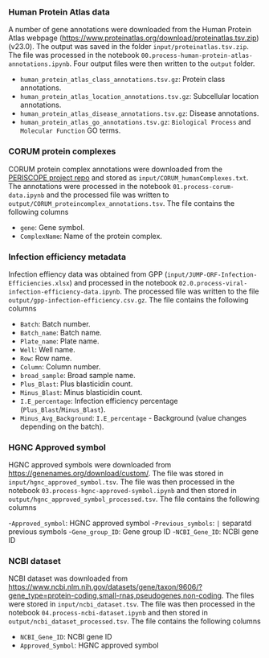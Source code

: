 ### Human Protein Atlas data 
A number of gene annotations were downloaded from the Human Protein Atlas webpage (https://www.proteinatlas.org/download/proteinatlas.tsv.zip) (v23.0). The output was saved in the folder `input/proteinatlas.tsv.zip`. The file was processed in the notebook `00.process-human-protein-atlas-annotations.ipynb`. Four output files were then written to the `output` folder.

- `human_protein_atlas_class_annotations.tsv.gz`: Protein class annotations.
- `human_protein_atlas_location_annotations.tsv.gz`: Subcellular location annotations.
- `human_protein_atlas_disease_annotations.tsv.gz`: Disease annotations.
- `human_protein_atlas_go_annotations.tsv.gz`: `Biological Process` and `Molecular Function` GO terms.

### CORUM protein complexes
CORUM protein complex annotations were downloaded from the [PERISCOPE project repo](https://github.com/broadinstitute/2022_PERISCOPE/tree/main/common_files/CORUM_humanComplexes.txt) and stored as `input/CORUM_humanComplexes.txt`. The annotations were processed in the notebook `01.process-corum-data.ipynb` and the processed file was written to `output/CORUM_proteincomplex_annotations.tsv`. The file contains the following columns

- `gene`: Gene symbol.
- `ComplexName`: Name of the protein complex.

### Infection efficiency metadata
Infection effiency data was obtained from GPP (`input/JUMP-ORF-Infection-Efficiencies.xlsx`) and processed in the notebook `02.0.process-viral-infection-efficiency-data.ipynb`. The processed file was written to the file `output/gpp-infection-efficiency.csv.gz`. The file contains the following columns

- `Batch`: Batch number.
- `Batch_name`: Batch name.
- `Plate_name`: Plate name.
- `Well`: Well name.
- `Row`: Row name.
- `Column`: Column number.
- `broad_sample`: Broad sample name.
- `Plus_Blast`: Plus blasticidin count.
- `Minus_Blast`: Minus blasticidin count.
- `I.E_percentage`: Infection efficiency percentage (`Plus_Blast`/`Minus_Blast`).
- `Minus_Avg_Background`: `I.E_percentage` - Background (value changes depending on the batch).

### HGNC Approved symbol
HGNC approved symbols were downloaded from https://genenames.org/download/custom/. The file was stored in `input/hgnc_approved_symbol.tsv`. The file was then processed in the notebook `03.process-hgnc-approved-symbol.ipynb` and then stored in `output/hgnc_approved_symbol_processed.tsv`. The file contains the following columns

-`Approved_symbol`: HGNC approved symbol
-`Previous_symbols`: `|` separatd previous symbols
-`Gene_group_ID`: Gene group ID
-`NCBI_Gene_ID`: NCBI gene ID

### NCBI dataset
NCBI dataset was downloaded from https://www.ncbi.nlm.nih.gov/datasets/gene/taxon/9606/?gene_type=protein-coding,small-rnas,pseudogenes,non-coding. The files were stored in `input/ncbi_dataset.tsv`. The file was then processed in the notebook `04.process-ncbi-dataset.ipynb` and then stored in `output/ncbi_dataset_processed.tsv`. The file contains the following columns

- `NCBI_Gene_ID`: NCBI gene ID
- `Approved_Symbol`: HGNC approved symbol